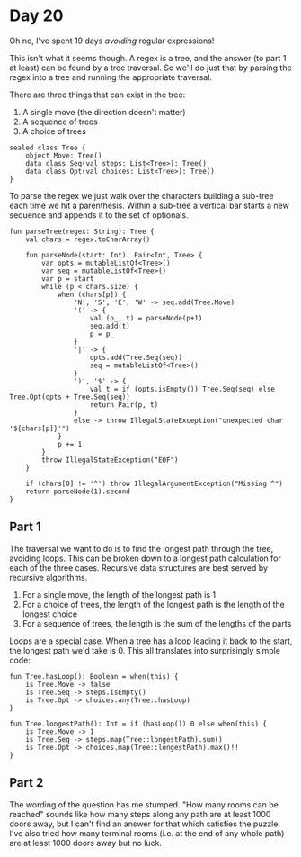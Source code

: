 # Day 20
Oh no, I've spent 19 days _avoiding_ regular expressions!

This isn't what it seems though. A regex is a tree, and the answer (to part 1 at least) can be found by a tree traversal. So we'll do just that by parsing the regex into a tree and running the appropriate traversal. 

There are three things that can exist in the tree:
1. A single move (the direction doesn't matter)
2. A sequence of trees
3. A choice of trees

```
sealed class Tree {
	object Move: Tree()
	data class Seq(val steps: List<Tree>): Tree()
	data class Opt(val choices: List<Tree>): Tree()
}
```

To parse the regex we just walk over the characters building a sub-tree each time we hit a parenthesis. Within a sub-tree a vertical bar starts a new sequence and appends it to the set of optionals.
```
fun parseTree(regex: String): Tree {
	val chars = regex.toCharArray()

	fun parseNode(start: Int): Pair<Int, Tree> {
		var opts = mutableListOf<Tree>()
		var seq = mutableListOf<Tree>()
		var p = start
		while (p < chars.size) {
			when (chars[p]) {
				'N', 'S', 'E', 'W' -> seq.add(Tree.Move)
				'(' -> {
					val (p_, t) = parseNode(p+1)
					seq.add(t)
					p = p_
				}
				'|' -> {
					opts.add(Tree.Seq(seq))
					seq = mutableListOf<Tree>()
				}
				')', '$' -> {
					val t = if (opts.isEmpty()) Tree.Seq(seq) else Tree.Opt(opts + Tree.Seq(seq))
					return Pair(p, t)
				}
				else -> throw IllegalStateException("unexpected char '${chars[p]}'")
			}
			p += 1
		}
		throw IllegalStateException("EOF")
	}

	if (chars[0] != '^') throw IllegalArgumentException("Missing ^")
	return parseNode(1).second
}
```

## Part 1
The traversal we want to do is to find the longest path through the tree, avoiding loops. This can be broken down to a longest path calculation for each of the three cases. Recursive data structures are best served by recursive algorithms.

1. For a single move, the length of the longest path is 1
2. For a choice of trees, the length of the longest path is the length of the longest choice
3. For a sequence of trees, the length is the sum of the lengths of the parts

Loops are a special case. When a tree has a loop leading it back to the start, the longest path we'd take is 0. This all translates into surprisingly simple code:
```
fun Tree.hasLoop(): Boolean = when(this) {
	is Tree.Move -> false
	is Tree.Seq -> steps.isEmpty()
	is Tree.Opt -> choices.any(Tree::hasLoop)
}

fun Tree.longestPath(): Int = if (hasLoop()) 0 else when(this) {
	is Tree.Move -> 1
	is Tree.Seq -> steps.map(Tree::longestPath).sum()
	is Tree.Opt -> choices.map(Tree::longestPath).max()!!
}
```

## Part 2
The wording of the question has me stumped. "How many rooms can be reached" sounds like how many steps along any path are at least 1000 doors away, but I can't find an answer for that which satisfies the puzzle. I've also tried how many terminal rooms (i.e. at the end of any whole path) are at least 1000 doors away but no luck.